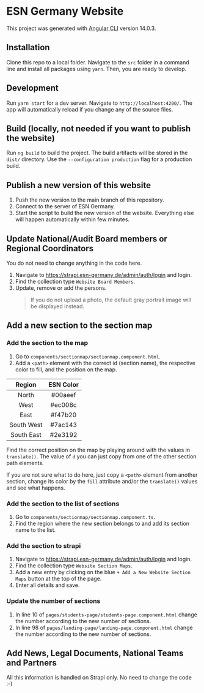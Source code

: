 # ESN Germany Website

This project was generated with [Angular CLI](https://github.com/angular/angular-cli) version 14.0.3.

## Installation

Clone this repo to a local folder. Navigate to the `src` folder in a command line and install all packages using `yarn`. Then, you are ready to develop.

## Development

Run `yarn start` for a dev server. Navigate to `http://localhost:4200/`. The app will automatically reload if you change any of the source files.

## Build (locally, not needed if you want to publish the website)

Run `ng build` to build the project. The build artifacts will be stored in the `dist/` directory. Use the `--configuration production` flag for a production build.

## Publish a new version of this website

1. Push the new version to the main branch of this repository.
2. Connect to the server of ESN Germany.
3. Start the script to build the new version of the website.
   Everything else will happen automatically within few minutes.

## Update National/Audit Board members or Regional Coordinators

You do not need to change anything in the code here.

1. Navigate to https://strapi.esn-germany.de/admin/auth/login and login.
2. Find the collection type `Website Board Members`.
3. Update, remove or add the persons.
   > If you do not upload a photo, the default gray portrait image will be displayed instead.

## Add a new section to the section map

### Add the section to the map

1. Go to `components/sectionmap/sectionmap.component.html`.
2. Add a `<path>` element with the correct id (section name), the respective color to fill, and the position on the map.

|   Region   | ESN Color |
| :--------: | :-------: |
|   North    |  #00aeef  |
|    West    |  #ec008c  |
|    East    |  #f47b20  |
| South West |  #7ac143  |
| South East |  #2e3192  |

Find the correct position on the map by playing around with the values in `translate()`. The value of `d` you can just copy from one of the other section path elements.

If you are not sure what to do here, just copy a `<path>` element from another section, change its color by the `fill` attribute and/or the `translate()` values and see what happens.

### Add the section to the list of sections

1. Go to `components/sectionmap/sectionmap.component.ts`.
2. Find the region where the new section belongs to and add its section name to the list.

### Add the section to strapi

1. Navigate to https://strapi.esn-germany.de/admin/auth/login and login.
2. Find the collection type `Website Section Maps`.
3. Add a new entry by clicking on the blue `+ Add a New Website Section Maps` button at the top of the page.
4. Enter all details and save.

### Update the number of sections

1. In line 10 of `pages/students-page/students-page.component.html` change the number according to the new number of sections.
2. In line 98 of `pages/landing-page/landing-page.component.html` change the number according to the new number of sections.

## Add News, Legal Documents, National Teams and Partners

All this information is handled on Strapi only. No need to change the code :-)
